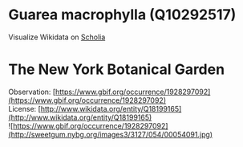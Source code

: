 
Guarea macrophylla (Q10292517)
==============================
  
Visualize Wikidata on [Scholia](https://scholia.toolforge.org/taxon/Q10292517)
# The New York Botanical Garden
  
Observation: [https://www.gbif.org/occurrence/1928297092](https://www.gbif.org/occurrence/1928297092)  
License: [http://www.wikidata.org/entity/Q18199165](http://www.wikidata.org/entity/Q18199165)  
![https://www.gbif.org/occurrence/1928297092](http://sweetgum.nybg.org/images3/3127/054/00054091.jpg)